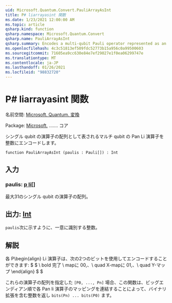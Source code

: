 ```yaml
---
uid: Microsoft.Quantum.Convert.PauliArrayAsInt
title: P# liarrayasint 関数
ms.date: 1/23/2021 12:00:00 AM
ms.topic: article
qsharp.kind: function
qsharp.namespace: Microsoft.Quantum.Convert
qsharp.name: PauliArrayAsInt
qsharp.summary: Encodes a multi-qubit Pauli operator represented as an array of single-qubit Pauli operators into an integer.
ms.openlocfilehash: 4c3c51813ef509fdc52773b15a956c0a99500603
ms.sourcegitcommit: 71605ea9cc630e84e7ef29027e1f0ea06299747e
ms.translationtype: MT
ms.contentlocale: ja-JP
ms.lasthandoff: 01/26/2021
ms.locfileid: "98832720"
---
```

# <a name="pauliarrayasint-function"></a>P# liarrayasint 関数

名前空間: [Microsoft. Quantum. 変換](xref:Microsoft.Quantum.Convert)

Package: [Microsoft.](https://nuget.org/packages/Microsoft.Quantum.QSharp.Core) ....... コア


シングル qubit の演算子の配列として表されるマルチ qubit の Pan Li 演算子を整数にエンコードします。

```qsharp
function PauliArrayAsInt (paulis : Pauli[]) : Int
```


## <a name="input"></a>入力

### <a name="paulis--pauli"></a>paulis: [p li](xref:microsoft.quantum.lang-ref.pauli)[]

最大31のシングル qubit の演算子の配列。



## <a name="output--int"></a>出力: [Int](xref:microsoft.quantum.lang-ref.int)

`paulis`次に示すように、一意に識別する整数。

## <a name="remarks"></a>解説

各 P\begin{align} Li 演算子は、次の2つのビットを使用してエンコードすることができます: $ $ \ bold 完了 \ mapに 00,、\ quad X-mapに 01,、\ quad Y-マップ
\end{align} $ $

これらの演算子の配列を指定した `[P0, ..., Pn]` 場合、この関数は、ビッグエンディアン順で各 Pan li 演算子のマッピングを連結することによって、バイナリ拡張を含む整数を返し `bits(Pn) ... bits(P0)` ます。